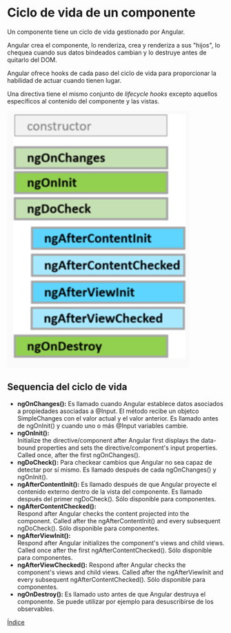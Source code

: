 # Ciclo de vida de un componente

Un componente tiene un ciclo de vida gestionado por Angular.

Angular crea el componente, lo renderiza, crea y renderiza a sus "hijos", lo chequea cuando sus datos bindeados cambian y lo destruye antes de quitarlo del DOM.

Angular ofrece hooks de cada paso del ciclo de vida para proporcionar la habilidad de actuar cuando tienen lugar.

Una directiva tiene el mismo conjunto de *lifecycle hooks* excepto aquellos específicos al contenido del componente y las vistas.

![Ciclo de vida de un componente](img/lifecycle.png "Ciclo de vida de un componente")

## Sequencia del ciclo de vida

- **ngOnChanges():** 
Es llamado cuando Angular establece datos asociados a propiedades asociadas a @Input. El método recibe un objetco SimpleChanges con el valor actual y el valor anterior.
Es llamado antes de ngOnInit() y cuando uno o más @Input variables cambie.
- **ngOnInit():**	
Initialize the directive/component after Angular first displays the data-bound properties and sets the directive/component's input properties.
Called once, after the first ngOnChanges().
- **ngDoCheck():**
Para checkear cambios que Angular no sea capaz de detectar por sí mismo. Es llamado después de cada ngOnChanges() y ngOnInit().
- **ngAfterContentInit():**
Es llamado después de que Angular proyecte el contenido externo dentro de la vista del componente. Es llamado después del primer ngDoCheck().
Sólo disponible para componentes.
- **ngAfterContentChecked():**	
Respond after Angular checks the content projected into the component.
Called after the ngAfterContentInit() and every subsequent ngDoCheck().
Sólo disponible para componentes.
- **ngAfterViewInit():**	
Respond after Angular initializes the component's views and child views.
Called once after the first ngAfterContentChecked().
Sólo disponible para componentes.
- **ngAfterViewChecked():**	
Respond after Angular checks the component's views and child views.
Called after the ngAfterViewInit and every subsequent ngAfterContentChecked().
Sólo disponible para componentes.
- **ngOnDestroy():**
Es llamado usto antes de que Angular destruya el componente. Se puede utilizar por ejemplo para desuscribirse de los observables.


[Índice](index.md)
